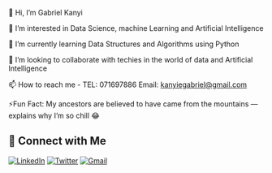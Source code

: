 👋 Hi, I’m Gabriel Kanyi

👀 I’m interested in Data Science, machine Learning and Artificial Intelligence

🌱 I’m currently learning Data Structures and Algorithms using Python

💞️ I’m looking to collaborate with techies in the world of data and Artificial Intelligence

📫 How to reach me - TEL: 071697886 Email: kanyiegabriel@gmail.com

⚡Fun Fact: My ancestors are believed to have came from the mountains — explains why I’m so chill 😂

## 🔗 Connect with Me
[![LinkedIn](https://img.shields.io/badge/LinkedIn-blue?logo=linkedin&logoColor=white)]([https://linkedin.com/in/YOUR-LINK](https://www.linkedin.com/feed/))
[![Twitter](https://img.shields.io/badge/Twitter-1DA1F2?logo=twitter&logoColor=white)]([https://twitter.com/YOUR-HANDLE](https://x.com/GabrielKanyie))
[![Gmail](https://img.shields.io/badge/Email-D14836?logo=gmail&logoColor=white)](mailto:YOUR-kanyiegabriel@gmail.com)

<!---
kanyi-Gabriel/kanyi-Gabriel is a ✨ special ✨ repository because its `README.md` (this file) appears on your GitHub profile.
You can click the Preview link to take a look at your changes.
--->
